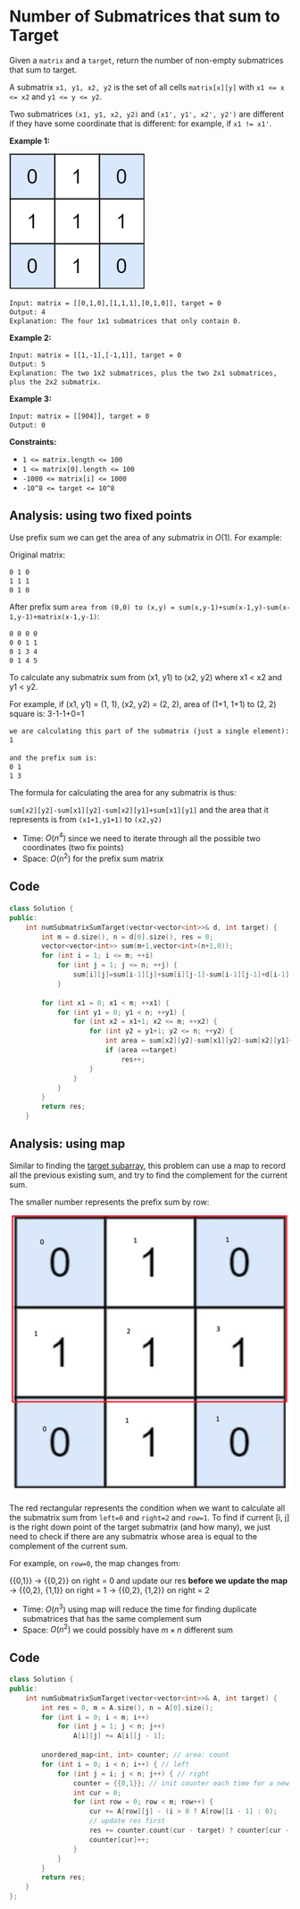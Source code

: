 # Number of Submatrices that sum to Target

Given a `matrix` and a `target`, return the number of non-empty submatrices that sum to target.

A submatrix `x1, y1, x2, y2` is the set of all cells `matrix[x][y]` with `x1 <= x <= x2` and `y1 <= y <= y2`.

Two submatrices `(x1, y1, x2, y2)` and `(x1', y1', x2', y2')` are different if they have some coordinate that is different: for example, if `x1 != x1'`.

 

**Example 1:**

![mate1.jpg](resources/53531D9B7DBE536C8CFF31C76DB68116.jpg)



```
Input: matrix = [[0,1,0],[1,1,1],[0,1,0]], target = 0
Output: 4
Explanation: The four 1x1 submatrices that only contain 0.
```

**Example 2:**

```
Input: matrix = [[1,-1],[-1,1]], target = 0
Output: 5
Explanation: The two 1x2 submatrices, plus the two 2x1 submatrices, plus the 2x2 submatrix.
```

**Example 3:**

```
Input: matrix = [[904]], target = 0
Output: 0
```

 

**Constraints:**

- `1 <= matrix.length <= 100`
- `1 <= matrix[0].length <= 100`
- `-1000 <= matrix[i] <= 1000`
- `-10^8 <= target <= 10^8`

## Analysis: using two fixed points

Use prefix sum we can get the area of any submatrix in $O(1)$. For example:

Original matrix:

```
0 1 0
1 1 1
0 1 0
```

After prefix sum  `area from (0,0) to (x,y) = sum(x,y-1)+sum(x-1,y)-sum(x-1,y-1)+matrix(x-1,y-1)`:

```
0 0 0 0
0 0 1 1
0 1 3 4
0 1 4 5
```

To calculate any submatrix sum from (x1, y1) to (x2, y2) where x1 < x2 and y1 < y2.

For example, if (x1, y1) = (1, 1), (x2, y2) = (2, 2), area of (1+1, 1+1) to (2, 2) square is: 3-1-1+0=1

```
we are calculating this part of the submatrix (just a single element):
1

and the prefix sum is:
0 1
1 3
```

The formula for calculating the area for any submatrix is thus:

`sum[x2][y2]-sum[x1][y2]-sum[x2][y1]+sum[x1][y1]` and the area that it represents is from `(x1+1,y1+1)` to `(x2,y2)`

* Time: $O(n^4)$ since we need to iterate through all the possible two coordinates (two fix points)
* Space: $O(n^2)$ for the prefix sum matrix

## Code

```c++
class Solution {
public:
    int numSubmatrixSumTarget(vector<vector<int>>& d, int target) {
        int m = d.size(), n = d[0].size(), res = 0;
        vector<vector<int>> sum(m+1,vector<int>(n+1,0));
        for (int i = 1; i <= m; ++i)
            for (int j = 1; j <= n; ++j) {
                sum[i][j]=sum[i-1][j]+sum[i][j-1]-sum[i-1][j-1]+d[i-1][j-1];
            }

        for (int x1 = 0; x1 < m; ++x1) {
            for (int y1 = 0; y1 < n; ++y1) {
                for (int x2 = x1+1; x2 <= m; ++x2) {
                    for (int y2 = y1+1; y2 <= n; ++y2) {
                        int area = sum[x2][y2]-sum[x1][y2]-sum[x2][y1]+sum[x1][y1];
                        if (area ==target) 
                            res++;
                    }
                }
            }
        }
        return res;
    }
```

## Analysis: using map

Similar to finding the [target subarray](560.-Subarray-Sum-Equals-K.md), this problem can use a map to record all the previous existing sum, and try to find the complement for the current sum.

The smaller number represents the prefix sum by row:

![img](resources/1074.png)

The red rectangular represents the condition when we want to calculate all the submatrix sum from `left=0` and `right=2` and `row=1`. To find if current [i, j] is the right down point of the target submatrix (and how many), we just need to check if there are any submatrix whose area is equal to the complement of the current sum.

For example, on `row=0`, the map changes from:

{{0,1}} -> {{0,2}} on right = 0 and update our res **before we update the map** -> {{0,2}, {1,1}} on right = 1 -> {{0,2}, {1,2}} on right = 2 



* Time: $O(n^3)$ using map will reduce the time for finding duplicate submatrices that has the same complement sum
* Space: $O(n^2)$ we could possibly have $m \times n$ different sum

## Code

```c++
class Solution {
public:
    int numSubmatrixSumTarget(vector<vector<int>>& A, int target) {
        int res = 0, m = A.size(), n = A[0].size();
        for (int i = 0; i < m; i++)
            for (int j = 1; j < n; j++)
                A[i][j] += A[i][j - 1];

        unordered_map<int, int> counter; // area: count
        for (int i = 0; i < n; i++) { // left
            for (int j = i; j < n; j++) { // right
                counter = {{0,1}}; // init counter each time for a new right
                int cur = 0;
                for (int row = 0; row < m; row++) {
                    cur += A[row][j] - (i > 0 ? A[row][i - 1] : 0);
                  	// update res first
                    res += counter.count(cur - target) ? counter[cur - target] : 0;
                    counter[cur]++;
                }
            }
        }
        return res;
    }
};
```

